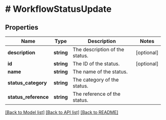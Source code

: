 # # WorkflowStatusUpdate

## Properties

Name | Type | Description | Notes
------------ | ------------- | ------------- | -------------
**description** | **string** | The description of the status. | [optional]
**id** | **string** | The ID of the status. | [optional]
**name** | **string** | The name of the status. |
**status_category** | **string** | The category of the status. |
**status_reference** | **string** | The reference of the status. |

[[Back to Model list]](../../README.md#models) [[Back to API list]](../../README.md#endpoints) [[Back to README]](../../README.md)
